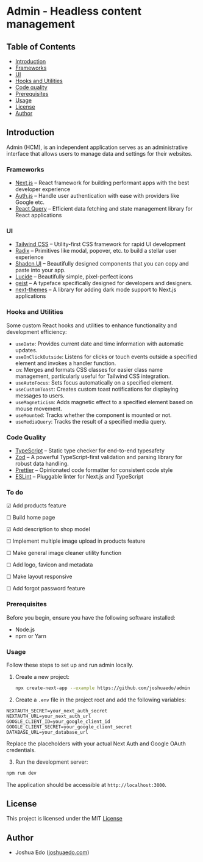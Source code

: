# Admin - Headless content management

## Table of Contents

- [Introduction](#introduction)
- [Frameworks](#frameworks)
- [UI](#ui)
- [Hooks and Utilities](#hooks-and-utilities)
- [Code quality](#code-quality)
- [Prerequisites](#prerequisites)
- [Usage](#usage)
- [License](#license)
- [Author](#author)

## Introduction

Admin (HCM), is an independent application serves as an administrative interface that allows users to manage data and settings for their websites.

### Frameworks

- [Next.js](https://nextjs.org/) – React framework for building performant apps with the best developer experience
- [Auth.js](https://authjs.dev/) – Handle user authentication with ease with providers like Google etc.
- [React Query](https://tanstack.com/query) – Efficient data fetching and state management library for React applications

### UI

- [Tailwind CSS](https://tailwindcss.com/) – Utility-first CSS framework for rapid UI development
- [Radix](https://www.radix-ui.com/) – Primitives like modal, popover, etc. to build a stellar user experience
- [Shadcn UI](https://ui.shadcn.com/) – Beautifully designed components that you can copy and paste into your app.
- [Lucide](https://lucide.dev/) – Beautifully simple, pixel-perfect icons
- [geist](https://vercel.com/font) – A typeface specifically designed for developers and designers. 
- [next-themes](https://github.com/pacocoursey/next-themes) – A library for adding dark mode support to Next.js applications

### Hooks and Utilities

Some custom React hooks and utilities to enhance functionality and development efficiency:

- `useDate`: Provides current date and time information with automatic updates.
- `useOnClickOutside`: Listens for clicks or touch events outside a specified element and invokes a handler function.
- `cn`: Merges and formats CSS classes for easier class name management, particularly useful for Tailwind CSS integration.
- `useAutoFocus`: Sets focus automatically on a specified element.
- `useCustomToast`: Creates custom toast notifications for displaying messages to users.
- `useMagneticism`: Adds magnetic effect to a specified element based on mouse movement.
- `useMounted`: Tracks whether the component is mounted or not.
- `useMediaQuery`: Tracks the result of a specified media query.

### Code Quality

- [TypeScript](https://www.typescriptlang.org/) – Static type checker for end-to-end typesafety
- [Zod](https://github.com/colinhacks/zod) – A powerful TypeScript-first validation and parsing library for robust data handling.
- [Prettier](https://prettier.io/) – Opinionated code formatter for consistent code style
- [ESLint](https://eslint.org/) – Pluggable linter for Next.js and TypeScript

### To do

&#9745; Add products feature

 &#9744; Build home page

 &#9745; Add description to shop model

 &#9744; Implement multiple image upload in products feature

 &#9744; Make general image cleaner utility function

 &#9744; Add logo, favicon and metadata

 &#9744; Make layout responsive

 &#9744; Add forgot password feature

### Prerequisites

Before you begin, ensure you have the following software installed:

- Node.js
- npm or Yarn

### Usage

Follow these steps to set up and run admin locally.

1. Create a new project:

   ```bash
   npx create-next-app --example https://github.com/joshuaedo/admin
   ```

 2.  Create a `.env` file in the project root and add the following variables:

   ```env
   NEXTAUTH_SECRET=your_next_auth_secret
   NEXTAUTH_URL=your_next_auth_url
   GOOGLE_CLIENT_ID=your_google_client_id
   GOOGLE_CLIENT_SECRET=your_google_client_secret
   DATABASE_URL=your_database_url
   ```

   Replace the placeholders with your actual Next Auth and Google OAuth credentials.

 3. Run the development server:

   ```bash
   npm run dev
   ```

   The application should be accessible at `http://localhost:3000`.

## License

This project is licensed under the MIT [License](https://github.com/joshuaedo/admin/blob/main/LICENSE) 

## Author

- Joshua Edo ([joshuaedo.com](https://joshuaedo.com))


